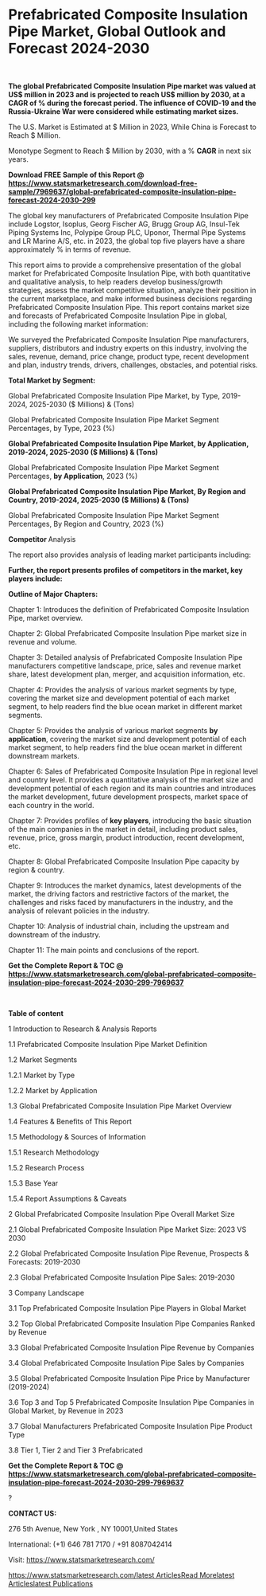<h1>Prefabricated Composite Insulation Pipe Market, Global Outlook and Forecast 2024-2030</h1><br/><p><strong>The global Prefabricated Composite Insulation Pipe market was valued at US$ million in 2023 and is projected to reach US$ million by 2030, at a <strong>CAGR</strong> of % during the forecast period. The influence of COVID-19 and the Russia-Ukraine War were considered while estimating market sizes.</strong></p>
 
 
 
 <p>The U.S. Market is Estimated at $ Million in 2023, While China is Forecast to Reach $ Million.</p>
 
 
 
 <p>Monotype Segment to Reach $ Million by 2030, with a % <strong>CAGR</strong> in next six years.</p>
 
 
 
 <p><strong>Download FREE Sample of this Report @ <a href="https://www.statsmarketresearch.com/download-free-sample/7969637/global-prefabricated-composite-insulation-pipe-forecast-2024-2030-299">https://www.statsmarketresearch.com/download-free-sample/7969637/global-prefabricated-composite-insulation-pipe-forecast-2024-2030-299</a></strong></p>
 
 
 
 <p>The global key manufacturers of Prefabricated Composite Insulation Pipe include Logstor, Isoplus, Georg Fischer AG, Brugg Group AG, Insul-Tek Piping Systems Inc, Polypipe Group PLC, Uponor, Thermal Pipe Systems and LR Marine A/S, etc. in 2023, the global top five players have a share approximately % in terms of revenue.</p>
 
 
 
 <p>This report aims to provide a comprehensive presentation of the global market for Prefabricated Composite Insulation Pipe, with both quantitative and qualitative analysis, to help readers develop business/growth strategies, assess the market competitive situation, analyze their position in the current marketplace, and make informed business decisions regarding Prefabricated Composite Insulation Pipe. This report contains market size and forecasts of Prefabricated Composite Insulation Pipe in global, including the following market information:</p>
 
 
 
 <p>We surveyed the Prefabricated Composite Insulation Pipe manufacturers, suppliers, distributors and industry experts on this industry, involving the sales, revenue, demand, price change, product type, recent development and plan, industry trends, drivers, challenges, obstacles, and potential risks.</p>
 
 
 
 <p><strong>Total Market by Segment:</strong></p>
 
 
 
 <p>Global Prefabricated Composite Insulation Pipe Market, by Type, 2019-2024, 2025-2030 ($ Millions) & (Tons)</p>
 
 
 
 <p>Global Prefabricated Composite Insulation Pipe Market Segment Percentages, by Type, 2023 (%)</p>
 
 
 
 <p><strong>Global Prefabricated Composite Insulation Pipe Market, <strong>by Application</strong>, 2019-2024, 2025-2030 ($ Millions) & (Tons)</strong></p>
 
 
 
 <p>Global Prefabricated Composite Insulation Pipe Market Segment Percentages, <strong>by Application</strong>, 2023 (%)</p>
 
 
 
 <p><strong>Global Prefabricated Composite Insulation Pipe Market, By Region and Country, 2019-2024, 2025-2030 ($ Millions) & (Tons)</strong></p>
 
 
 
 <p>Global Prefabricated Composite Insulation Pipe Market Segment Percentages, By Region and Country, 2023 (%)</p>
 
 
 
 <p><strong>Competitor </strong>Analysis</p>
 
 
 
 <p>The report also provides analysis of leading market participants including:</p>
 
 
 
 <p><strong>Further, the report presents profiles of competitors in the market, <strong>key players</strong> include:</strong></p>
 
 
 
 <p><strong>Outline of Major Chapters:</strong></p>
 
 
 
 <p>Chapter 1: Introduces the definition of Prefabricated Composite Insulation Pipe, market overview.</p>
 
 
 
 <p>Chapter 2: Global Prefabricated Composite Insulation Pipe market size in revenue and volume.</p>
 
 
 
 <p>Chapter 3: Detailed analysis of Prefabricated Composite Insulation Pipe manufacturers competitive landscape, price, sales and revenue market share, latest development plan, merger, and acquisition information, etc.</p>
 
 
 
 <p>Chapter 4: Provides the analysis of various market segments by type, covering the market size and development potential of each market segment, to help readers find the blue ocean market in different market segments.</p>
 
 
 
 <p>Chapter 5: Provides the analysis of various market segments <strong>by application</strong>, covering the market size and development potential of each market segment, to help readers find the blue ocean market in different downstream markets.</p>
 
 
 
 <p>Chapter 6: Sales of Prefabricated Composite Insulation Pipe in regional level and country level. It provides a quantitative analysis of the market size and development potential of each region and its main countries and introduces the market development, future development prospects, market space of each country in the world.</p>
 
 
 
 <p>Chapter 7: Provides profiles of <strong>key players</strong>, introducing the basic situation of the main companies in the market in detail, including product sales, revenue, price, gross margin, product introduction, recent development, etc.</p>
 
 
 
 <p>Chapter 8: Global Prefabricated Composite Insulation Pipe capacity by region & country.</p>
 
 
 
 <p>Chapter 9: Introduces the market dynamics, latest developments of the market, the driving factors and restrictive factors of the market, the challenges and risks faced by manufacturers in the industry, and the analysis of relevant policies in the industry.</p>
 
 
 
 <p>Chapter 10: Analysis of industrial chain, including the upstream and downstream of the industry.</p>
 
 
 
 <p>Chapter 11: The main points and conclusions of the report.</p>
 
 
 
 <div><b>Get the Complete Report & TOC @ <a href="https://www.statsmarketresearch.com/global-prefabricated-composite-insulation-pipe-forecast-2024-2030-299-7969637">https://www.statsmarketresearch.com/global-prefabricated-composite-insulation-pipe-forecast-2024-2030-299-7969637</a></b></div>
 
 
 
 <p><br />
 
 <b>Table of content</b></p>
 
 
 
 <p>1 Introduction to Research & Analysis Reports<br />
 
 1.1 Prefabricated Composite Insulation Pipe Market Definition<br />
 
 1.2 Market Segments<br />
 
 1.2.1 Market by Type<br />
 
 1.2.2 Market by Application<br />
 
 1.3 Global Prefabricated Composite Insulation Pipe Market Overview<br />
 
 1.4 Features & Benefits of This Report<br />
 
 1.5 Methodology & Sources of Information<br />
 
 1.5.1 Research Methodology<br />
 
 1.5.2 Research Process<br />
 
 1.5.3 Base Year<br />
 
 1.5.4 Report Assumptions & Caveats<br />
 
 2 Global Prefabricated Composite Insulation Pipe Overall Market Size<br />
 
 2.1 Global Prefabricated Composite Insulation Pipe Market Size: 2023 VS 2030<br />
 
 2.2 Global Prefabricated Composite Insulation Pipe Revenue, Prospects & Forecasts: 2019-2030<br />
 
 2.3 Global Prefabricated Composite Insulation Pipe Sales: 2019-2030<br />
 
 3 Company Landscape<br />
 
 3.1 Top Prefabricated Composite Insulation Pipe Players in Global Market<br />
 
 3.2 Top Global Prefabricated Composite Insulation Pipe Companies Ranked by Revenue<br />
 
 3.3 Global Prefabricated Composite Insulation Pipe Revenue by Companies<br />
 
 3.4 Global Prefabricated Composite Insulation Pipe Sales by Companies<br />
 
 3.5 Global Prefabricated Composite Insulation Pipe Price by Manufacturer (2019-2024)<br />
 
 3.6 Top 3 and Top 5 Prefabricated Composite Insulation Pipe Companies in Global Market, by Revenue in 2023<br />
 
 3.7 Global Manufacturers Prefabricated Composite Insulation Pipe Product Type<br />
 
 3.8 Tier 1, Tier 2 and Tier 3 Prefabricated</p>
 
 
 
 <div><b>Get the Complete Report & TOC @ <a href="https://www.statsmarketresearch.com/global-prefabricated-composite-insulation-pipe-forecast-2024-2030-299-7969637">https://www.statsmarketresearch.com/global-prefabricated-composite-insulation-pipe-forecast-2024-2030-299-7969637</a></b></div>
 
 
 
 <p>? </p>
 
 
 
 <p><b>CONTACT US:</b><br />
 
 276 5th Avenue, New York , NY 10001,United States<br />
 
 International: (+1) 646 781 7170 / +91 8087042414<br />
 
 Visit: <a href="https://www.statsmarketresearch.com/">https://www.statsmarketresearch.com/</a><br />
 
 <a href="https://gyeongbokgung.com">https://www.statsmarketresearch.com/</a><a href="https://hallyeomaritime.com">latest Articles</a><a href="https://jingwansa.com">Read More</a><a href="https://nguoiviet.jp/">latest Articles</a><a href="https://www.intelmarketresearch.com/">latest Publications</a></p>